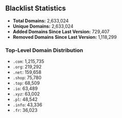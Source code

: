 ## Blacklist Statistics

- **Total Domains:** 2,633,024
- **Unique Domains:** 2,633,024
- **Added Domains Since Last Version:** 729,407
- **Removed Domains Since Last Version:** 1,118,299

### Top-Level Domain Distribution

-  `.com`: 1,215,735
-  `.org`: 219,292
-  `.net`: 159,658
-  `.shop`: 75,780
-  `.top`: 68,509
-  `.io`: 63,489
-  `.xyz`: 63,002
-  `.pl`: 48,542
-  `.info`: 43,336
-  `.fr`: 36,023
